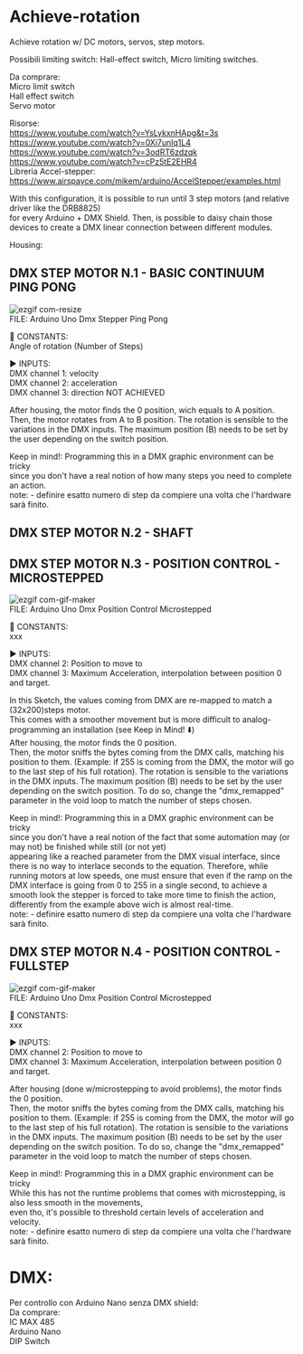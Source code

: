 # Achieve-rotation  
Achieve rotation w/ DC motors, servos, step motors.  
  
Possibili limiting switch: Hall-effect switch, Micro limiting switches.  

Da comprare:  
Micro limit switch  
Hall effect switch  
Servo motor  

Risorse:  
https://www.youtube.com/watch?v=YsLykxnHApg&t=3s  
https://www.youtube.com/watch?v=0Xi7unlq1L4  
https://www.youtube.com/watch?v=3odRT6zdzqk  
https://www.youtube.com/watch?v=cPz5tE2EHR4  
Libreria Accel-stepper: https://www.airspayce.com/mikem/arduino/AccelStepper/examples.html 

With this configuration, it is possible to run until 3 step motors (and relative driver like the DRB8825)  
for every Arduino + DMX Shield. Then, is possible to daisy chain those devices to create a DMX linear connection
between different modules.  

Housing:


## DMX STEP MOTOR N.1 - BASIC CONTINUUM PING PONG 

![ezgif com-resize](https://user-images.githubusercontent.com/82780678/223498276-6d8e5fbd-bbd3-4514-bdf4-7c42063e5c7e.gif)  
FILE: Arduino Uno Dmx Stepper Ping Pong  

📌 CONSTANTS:  
Angle of rotation (Number of Steps)  

▶️ INPUTS:  
DMX channel 1: velocity   
DMX channel 2: acceleration  
DMX channel 3: direction  NOT ACHIEVED  

After housing, the motor finds the 0 position, wich equals to A position.  
Then, the motor rotates from A to B position. 
The rotation is sensible to the variations in the DMX inputs.
The maximum position (B) needs to be set by the user depending on the switch position. 

Keep in mind!:  Programming this in a DMX graphic environment can be tricky  
since you don't have a real notion of how many steps you need to complete an action.  
note: - definire esatto numero di step da compiere una volta che l'hardware sarà finito.  

  

## DMX STEP MOTOR N.2 - SHAFT  



## DMX STEP MOTOR N.3 - POSITION CONTROL - MICROSTEPPED  

![ezgif com-gif-maker](https://user-images.githubusercontent.com/82780678/223495711-80044d38-4065-490f-9c1e-6d5025e9e710.gif)  
FILE: Arduino Uno Dmx Position Control Microstepped 

📌 CONSTANTS:  
xxx  

▶️ INPUTS:  
DMX channel 2: Position to move to  
DMX channel 3: Maximum Acceleration, interpolation between position 0 and target.  

In this Sketch, the values coming from DMX are re-mapped to match a (32x200)steps motor.  
This comes with a smoother movement but is more difficult to analog-programming an installation (see Keep in Mind! ⬇️)  
After housing, the motor finds the 0 position.   
Then, the motor sniffs the bytes coming from the DMX calls,
matching his position to them. (Example: if 255 is coming from the DMX, the motor will go to the last step of his full rotation).
The rotation is sensible to the variations in the DMX inputs.
The maximum position (B) needs to be set by the user depending on the switch position.
To do so, change the "dmx_remapped" parameter in the void loop to match the number of steps chosen.  

Keep in mind!:  Programming this in a DMX graphic environment can be tricky  
since you don't have a real notion of the fact that some automation may (or may not) be finished while still (or not yet)   
appearing like a reached parameter from the DMX visual interface, since there is no way to interlace seconds to the equation.
Therefore, while running motors at low speeds, one must ensure that even if the ramp on the DMX interface is going from 0 to 255 in
a single second, to achieve a smooth look the stepper is forced to take more time to finish the action, differently from the example
above wich is almost real-time.  
note: - definire esatto numero di step da compiere una volta che l'hardware sarà finito.  


## DMX STEP MOTOR N.4 - POSITION CONTROL - FULLSTEP   
![ezgif com-gif-maker](https://user-images.githubusercontent.com/82780678/223495711-80044d38-4065-490f-9c1e-6d5025e9e710.gif)   
FILE: Arduino Uno Dmx Position Control Microstepped 

📌 CONSTANTS:  
xxx  

▶️ INPUTS:  
DMX channel 2: Position to move to  
DMX channel 3: Maximum Acceleration, interpolation between position 0 and target.  

After housing (done w/microstepping to avoid problems), the motor finds the 0 position.  
Then, the motor sniffs the bytes coming from the DMX calls,
matching his position to them. (Example: if 255 is coming from the DMX, the motor will go to the last step of his full rotation).
The rotation is sensible to the variations in the DMX inputs.
The maximum position (B) needs to be set by the user depending on the switch position.
To do so, change the "dmx_remapped" parameter in the void loop to match the number of steps chosen.  

Keep in mind!:  Programming this in a DMX graphic environment can be tricky  
While this has not the runtime problems that comes with microstepping, is also less smooth in the movements,  
even tho, it's possible to threshold certain levels of acceleration and velocity.  
note: - definire esatto numero di step da compiere una volta che l'hardware sarà finito.  





# DMX:  

Per controllo con Arduino Nano senza DMX shield:  
Da comprare:  
IC MAX 485  
Arduino Nano  
DIP Switch  





